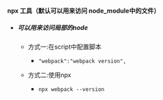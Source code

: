 #### 	npx 工具（默认可以用来访问 node_module中的文件）

- ##### 可以用来访问局部的node

  - 方式一:在script中配置脚本

    - ```
      "webpack":"webpack version",
      ```

  - 方式二:使用npx

    - ```
      npx webpack --version
      ```

      

